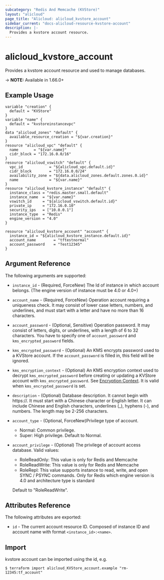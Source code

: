 ```yaml
---
subcategory: "Redis And Memcache (KVStore)"
layout: "alicloud"
page_title: "Alicloud: alicloud_kvstore_account"
sidebar_current: "docs-alicloud-resource-kvstore-account"
description: |-
  Provides a kvstore account resource.
---
```


# alicloud\_kvstore\_account

Provides a kvstore account resource and used to manage databases.

-> **NOTE:** Available in 1.66.0+

## Example Usage

```
variable "creation" {
  default = "KVStore"
}
variable "name" {
  default = "kvstoreinstancevpc"
}
data "alicloud_zones" "default" {
  available_resource_creation = "${var.creation}"
}
resource "alicloud_vpc" "default" {
  name       = "${var.name}"
  cidr_block = "172.16.0.0/16"
}
resource "alicloud_vswitch" "default" {
  vpc_id            = "${alicloud_vpc.default.id}"
  cidr_block        = "172.16.0.0/24"
  availability_zone = "${data.alicloud_zones.default.zones.0.id}"
  name              = "${var.name}"
}
resource "alicloud_kvstore_instance" "default" {
  instance_class = "redis.master.small.default"
  instance_name  = "${var.name}"
  vswitch_id     = "${alicloud_vswitch.default.id}"
  private_ip     = "172.16.0.10"
  security_ips   = ["10.0.0.1"]
  instance_type  = "Redis"
  engine_version = "4.0"
}

resource "alicloud_kvstore_account" "account" {
  instance_id = "${alicloud_kvstore_instance.default.id}"
  account_name        = "tftestnormal"
  account_password    = "Test12345"
}
```

## Argument Reference

The following arguments are supported:

* `instance_id` - (Required, ForceNew) The Id of instance in which account belongs. (The engine version of instance must be 4.0 or 4.0+)
* `account_name` - (Required, ForceNew) Operation account requiring a uniqueness check. It may consist of lower case letters, numbers, and underlines, and must start with a letter and have no more than 16 characters.
* `account_password` - (Optional, Sensitive) Operation password. It may consist of letters, digits, or underlines, with a length of 6 to 32 characters. You have to specify one of `account_password` and `kms_encrypted_password` fields.
* `kms_encrypted_password` - (Optional) An KMS encrypts password used to a KVStore account. If the `account_password` is filled in, this field will be ignored.
* `kms_encryption_context` - (Optional) An KMS encryption context used to decrypt `kms_encrypted_password` before creating or updating a KVStore account with `kms_encrypted_password`. See [Encryption Context](https://www.alibabacloud.com/help/doc-detail/42975.htm). It is valid when `kms_encrypted_password` is set.
* `description` - (Optional) Database description. It cannot begin with https://. It must start with a Chinese character or English letter. It can include Chinese and English characters, underlines (_), hyphens (-), and numbers. The length may be 2-256 characters.
* `account_type` - (Optional, ForceNew)Privilege type of account.
    - Normal: Common privilege.
    - Super: High privilege.
    Default to Normal.
* `account_privilege` - (Optional) The privilege of account access database. Valid values: 
    - RoleReadOnly: This value is only for Redis and Memcache
    - RoleReadWrite: This value is only for Redis and Memcache
    - RoleRepl: This value supports instance to read, write, and open SYNC / PSYNC commands.
                Only for Redis which engine version is 4.0 and architecture type is standard
     
   Default to "RoleReadWrite". 

## Attributes Reference

The following attributes are exported:

* `id` - The current account resource ID. Composed of instance ID and account name with format `<instance_id>:<name>`.

## Import

kvstore account can be imported using the id, e.g.

```
$ terraform import alicloud_KVStore_account.example "rm-12345:tf_account"
```

